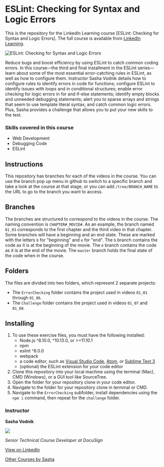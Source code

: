 # ESLint: Checking for Syntax and Logic Errors
This is the repository for the LinkedIn Learning course [ESLint: Checking for Syntax and Logic Errors]. The full course is available from [LinkedIn Learning][lil-course-url].

![ESLint: Checking for Syntax and Logic Errors][lil-thumbnail-url] 

Reduce bugs and boost efficiency by using ESLint to catch common coding errors. In this course—the third and final installment in the ESLint series—learn about some of the most essential error-catching rules in ESLint, as well as how to configure them. Instructor Sasha Vodnik details how to configure rules to identify errors in code for functions; configure ESLint to identify issues with loops and in conditional structures; enable error checking for logic errors in for and if-else statements; identify empty blocks and unneeded debugging statements; alert you to sparse arrays and strings that seem to use template literal syntax; and catch common logic errors. Plus, Sasha provides a challenge that allows you to put your new skills to the test.

### Skills covered in this course
 - Web Development
 - Debugging Code
 - ESLint

## Instructions
This repository has branches for each of the videos in the course. You can use the branch pop up menu in github to switch to a specific branch and take a look at the course at that stage, or you can add `/tree/BRANCH_NAME` to the URL to go to the branch you want to access.

## Branches
The branches are structured to correspond to the videos in the course. The naming convention is `CHAPTER#_MOVIE#`. As an example, the branch named `01_03` corresponds to the first chapter and the third video in that chapter. 
Some branches will have a beginning and an end state. These are marked with the letters `b` for "beginning" and `e` for "end". The `b` branch contains the code as it is at the beginning of the movie. The `e` branch contains the code as it is at the end of the movie. The `master` branch holds the final state of the code when in the course.

## Folders
The files are divided into two folders, which represent 2 separate projects:
  - The `ErrorChecking` folder contains the project used in videos `01_01` through `01_06`.
  - The `Challenge` folder contains the project used in videos `01_07` and `01_08`.

## Installing
1. To use these exercise files, you must have the following installed:
    - Node.js ^8.10.0, ^10.13.0, or >=11.10.1
    - npm
    - eslint ^6.0.0
    - webpack
    - a code editor, such as [Visual Studio Code](https://code.visualstudio.com/Download), [Atom](https://atom.io/), or [Sublime Text 3](https://www.sublimetext.com/3)
    - (optional) the ESLint extension for your code editor
2. Clone this repository into your local machine using the terminal (Mac), CMD (Windows), or a GUI tool like SourceTree.
3. Open the folder for your repository clone in your code editor.
4. Navigate to the folder for your repository clone in terminal or CMD.
5. Navigate to the `ErrorChecking` subfolder, install dependencies using the `npm i` command, then repeat for the `challenge` folder.

### Instructor

**Sasha Vodnik**

<img src ="https://media-exp1.licdn.com/dms/image/C560DAQE4Fq-GmS8pwg/learning-author-crop_200_200/0?e=1600387200&v=beta&t=mSpUtCG9JRIYT5yyCcfB2m4evsbygBh6cHjfwV-kp14" >

_Senior Technical Course Developer at DocuSign_

[View on LinkedIn](https://www.linkedin.com/in/sashavodnik?trk=lil_course)

[Other Courses by Sasha](https://www.linkedin.com/learning/instructors/sasha-vodnik)

[0]: # (Replace these placeholder URLs with actual course URLs)

[lil-course-url]: https://www.linkedin.com/learning/eslint-checking-for-syntax-and-logic-errors/
[lil-thumbnail-url]: https://cdn.lynda.com/course/2255011/2255011-1582661703573-16x9.jpg
